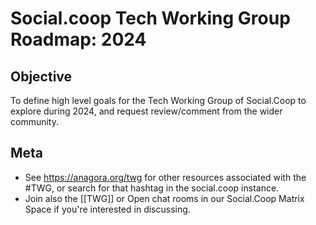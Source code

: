 # Social.coop Tech Working Group Roadmap: 2024

## Objective
To define high level goals for the Tech Working Group of Social.Coop to explore during 2024, and request review/comment from the wider community.

## Meta
- See https://anagora.org/twg for other resources associated with the #TWG, or search for that hashtag in the social.coop instance.
- Join also the [[TWG]] or Open chat rooms in our Social.Coop Matrix Space if you're interested in discussing.
